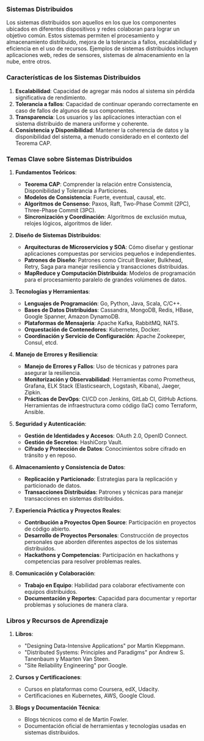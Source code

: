 ### Sistemas Distribuidos

Los sistemas distribuidos son aquellos en los que los componentes ubicados en diferentes dispositivos y redes colaboran para lograr un objetivo común. Estos sistemas permiten el procesamiento y almacenamiento distribuido, mejora de la tolerancia a fallos, escalabilidad y eficiencia en el uso de recursos. Ejemplos de sistemas distribuidos incluyen aplicaciones web, redes de sensores, sistemas de almacenamiento en la nube, entre otros.

### Características de los Sistemas Distribuidos

1. **Escalabilidad**: Capacidad de agregar más nodos al sistema sin pérdida significativa de rendimiento.
2. **Tolerancia a fallos**: Capacidad de continuar operando correctamente en caso de fallos de algunos de sus componentes.
3. **Transparencia**: Los usuarios y las aplicaciones interactúan con el sistema distribuido de manera uniforme y coherente.
4. **Consistencia y Disponibilidad**: Mantener la coherencia de datos y la disponibilidad del sistema, a menudo considerado en el contexto del Teorema CAP.

### Temas Clave sobre Sistemas Distribuidos

1. **Fundamentos Teóricos**:
   - **Teorema CAP**: Comprender la relación entre Consistencia, Disponibilidad y Tolerancia a Particiones.
   - **Modelos de Consistencia**: Fuerte, eventual, causal, etc.
   - **Algoritmos de Consenso**: Paxos, Raft, Two-Phase Commit (2PC), Three-Phase Commit (3PC).
   - **Sincronización y Coordinación**: Algoritmos de exclusión mutua, relojes lógicos, algoritmos de líder.

2. **Diseño de Sistemas Distribuidos**:
   - **Arquitecturas de Microservicios y SOA**: Cómo diseñar y gestionar aplicaciones compuestas por servicios pequeños e independientes.
   - **Patrones de Diseño**: Patrones como Circuit Breaker, Bulkhead, Retry, Saga para manejar resiliencia y transacciones distribuidas.
   - **MapReduce y Computación Distribuida**: Modelos de programación para el procesamiento paralelo de grandes volúmenes de datos.

3. **Tecnologías y Herramientas**:
   - **Lenguajes de Programación**: Go, Python, Java, Scala, C/C++.
   - **Bases de Datos Distribuidas**: Cassandra, MongoDB, Redis, HBase, Google Spanner, Amazon DynamoDB.
   - **Plataformas de Mensajería**: Apache Kafka, RabbitMQ, NATS.
   - **Orquestación de Contenedores**: Kubernetes, Docker.
   - **Coordinación y Servicio de Configuración**: Apache Zookeeper, Consul, etcd.

4. **Manejo de Errores y Resiliencia**:
   - **Manejo de Errores y Fallos**: Uso de técnicas y patrones para asegurar la resiliencia.
   - **Monitorización y Observabilidad**: Herramientas como Prometheus, Grafana, ELK Stack (Elasticsearch, Logstash, Kibana), Jaeger, Zipkin.
   - **Prácticas de DevOps**: CI/CD con Jenkins, GitLab CI, GitHub Actions. Herramientas de infraestructura como código (IaC) como Terraform, Ansible.

5. **Seguridad y Autenticación**:
   - **Gestión de Identidades y Accesos**: OAuth 2.0, OpenID Connect.
   - **Gestión de Secretos**: HashiCorp Vault.
   - **Cifrado y Protección de Datos**: Conocimientos sobre cifrado en tránsito y en reposo.

6. **Almacenamiento y Consistencia de Datos**:
   - **Replicación y Particionado**: Estrategias para la replicación y particionado de datos.
   - **Transacciones Distribuidas**: Patrones y técnicas para manejar transacciones en sistemas distribuidos.

7. **Experiencia Práctica y Proyectos Reales**:
   - **Contribución a Proyectos Open Source**: Participación en proyectos de código abierto.
   - **Desarrollo de Proyectos Personales**: Construcción de proyectos personales que aborden diferentes aspectos de los sistemas distribuidos.
   - **Hackathons y Competencias**: Participación en hackathons y competencias para resolver problemas reales.

8. **Comunicación y Colaboración**:
   - **Trabajo en Equipo**: Habilidad para colaborar efectivamente con equipos distribuidos.
   - **Documentación y Reportes**: Capacidad para documentar y reportar problemas y soluciones de manera clara.

### Libros y Recursos de Aprendizaje

1. **Libros**:
   - "Designing Data-Intensive Applications" por Martin Kleppmann.
   - "Distributed Systems: Principles and Paradigms" por Andrew S. Tanenbaum y Maarten Van Steen.
   - "Site Reliability Engineering" por Google.

2. **Cursos y Certificaciones**:
   - Cursos en plataformas como Coursera, edX, Udacity.
   - Certificaciones en Kubernetes, AWS, Google Cloud.

3. **Blogs y Documentación Técnica**:
   - Blogs técnicos como el de Martin Fowler.
   - Documentación oficial de herramientas y tecnologías usadas en sistemas distribuidos.